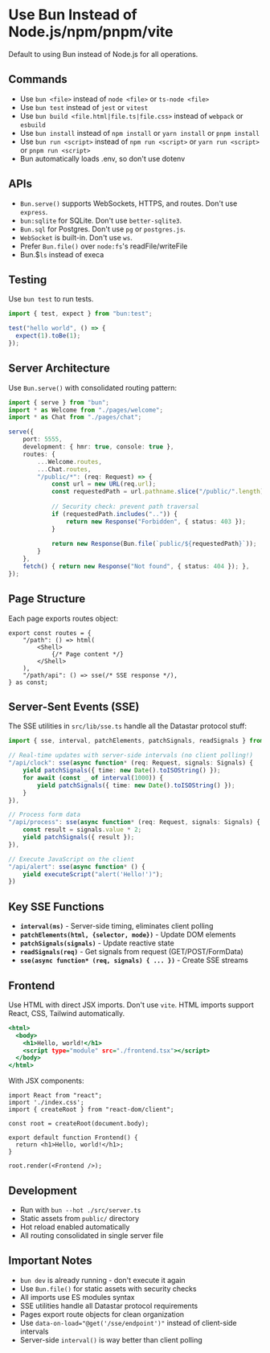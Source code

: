 
# Use Bun Instead of Node.js/npm/pnpm/vite

Default to using Bun instead of Node.js for all operations.

## Commands

- Use `bun <file>` instead of `node <file>` or `ts-node <file>`
- Use `bun test` instead of `jest` or `vitest`
- Use `bun build <file.html|file.ts|file.css>` instead of `webpack` or `esbuild`
- Use `bun install` instead of `npm install` or `yarn install` or `pnpm install`
- Use `bun run <script>` instead of `npm run <script>` or `yarn run <script>` or `pnpm run <script>`
- Bun automatically loads .env, so don't use dotenv

## APIs

- `Bun.serve()` supports WebSockets, HTTPS, and routes. Don't use `express`.
- `bun:sqlite` for SQLite. Don't use `better-sqlite3`.
- `Bun.sql` for Postgres. Don't use `pg` or `postgres.js`.
- `WebSocket` is built-in. Don't use `ws`.
- Prefer `Bun.file()` over `node:fs`'s readFile/writeFile
- Bun.$`ls` instead of execa

## Testing

Use `bun test` to run tests.

```ts#index.test.ts
import { test, expect } from "bun:test";

test("hello world", () => {
  expect(1).toBe(1);
});
```

## Server Architecture

Use `Bun.serve()` with consolidated routing pattern:

```ts#server.ts
import { serve } from "bun";
import * as Welcome from "./pages/welcome";
import * as Chat from "./pages/chat";

serve({
    port: 5555,
    development: { hmr: true, console: true },
    routes: {
        ...Welcome.routes,
        ...Chat.routes,
        "/public/*": (req: Request) => {
            const url = new URL(req.url);
            const requestedPath = url.pathname.slice("/public/".length);
            
            // Security check: prevent path traversal
            if (requestedPath.includes("..")) {
                return new Response("Forbidden", { status: 403 });
            }
            
            return new Response(Bun.file(`public/${requestedPath}`));
        }
    },
    fetch() { return new Response("Not found", { status: 404 }); },
});
```

## Page Structure

Each page exports routes object:

```ts#pages/example.tsx
export const routes = {
    "/path": () => html(
        <Shell>
            {/* Page content */}
        </Shell>
    ),
    "/path/api": () => sse(/* SSE response */),
} as const;
```

## Server-Sent Events (SSE)

The SSE utilities in `src/lib/sse.ts` handle all the Datastar protocol stuff:

```ts#example-sse.ts
import { sse, interval, patchElements, patchSignals, readSignals } from "./lib/sse";

// Real-time updates with server-side intervals (no client polling!)
"/api/clock": sse(async function* (req: Request, signals: Signals) {
    yield patchSignals({ time: new Date().toISOString() });
    for await (const _ of interval(1000)) {
        yield patchSignals({ time: new Date().toISOString() });
    }
}),

// Process form data
"/api/process": sse(async function* (req: Request, signals: Signals) {
    const result = signals.value * 2;
    yield patchSignals({ result });
}),

// Execute JavaScript on the client
"/api/alert": sse(async function* () {
    yield executeScript("alert('Hello!')");
})
```

## Key SSE Functions

- **`interval(ms)`** - Server-side timing, eliminates client polling
- **`patchElements(html, {selector, mode})`** - Update DOM elements
- **`patchSignals(signals)`** - Update reactive state
- **`readSignals(req)`** - Get signals from request (GET/POST/FormData)
- **`sse(async function* (req, signals) { ... })`** - Create SSE streams

## Frontend

Use HTML with direct JSX imports. Don't use `vite`. HTML imports support React, CSS, Tailwind automatically.

```html#index.html
<html>
  <body>
    <h1>Hello, world!</h1>
    <script type="module" src="./frontend.tsx"></script>
  </body>
</html>
```

With JSX components:

```tsx#frontend.tsx
import React from "react";
import './index.css';
import { createRoot } from "react-dom/client";

const root = createRoot(document.body);

export default function Frontend() {
  return <h1>Hello, world!</h1>;
}

root.render(<Frontend />);
```

## Development

- Run with `bun --hot ./src/server.ts`
- Static assets from `public/` directory
- Hot reload enabled automatically
- All routing consolidated in single server file

## Important Notes

- `bun dev` is already running - don't execute it again
- Use `Bun.file()` for static assets with security checks
- All imports use ES modules syntax
- SSE utilities handle all Datastar protocol requirements
- Pages export route objects for clean organization
- Use `data-on-load="@get('/sse/endpoint')"` instead of client-side intervals
- Server-side `interval()` is way better than client polling
